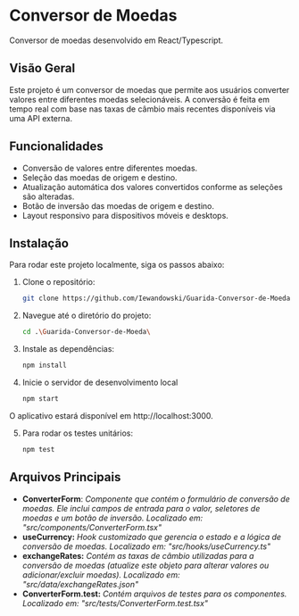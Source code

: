 # Conversor de Moedas

Conversor de moedas desenvolvido em React/Typescript.

## Visão Geral

Este projeto é um conversor de moedas que permite aos usuários converter valores entre diferentes moedas selecionáveis. A conversão é feita em tempo real com base nas taxas de câmbio mais recentes disponíveis via uma API externa.

## Funcionalidades

- Conversão de valores entre diferentes moedas.
- Seleção das moedas de origem e destino.
- Atualização automática dos valores convertidos conforme as seleções são alteradas.
- Botão de inversão das moedas de origem e destino.
- Layout responsivo para dispositivos móveis e desktops.

## Instalação

Para rodar este projeto localmente, siga os passos abaixo:
1. Clone o repositório:

   ```bash
   git clone https://github.com/Iewandowski/Guarida-Conversor-de-Moeda.git
2. Navegue até o diretório do projeto:

   ```bash
   cd .\Guarida-Conversor-de-Moeda\

3. Instale as dependências:
   ```bash
   npm install

4. Inicie o servidor de desenvolvimento local
   ```bash
   npm start
O aplicativo estará disponível em http://localhost:3000.

5. Para rodar os testes unitários:
   ```bash
   npm test

## Arquivos Principais
- **ConverterForm**: *Componente que contém o formulário de conversão de moedas. Ele inclui campos de entrada para o valor, seletores de moedas e um botão de inversão. Localizado em: "src/components/ConverterForm.tsx"*
- **useCurrency:** *Hook customizado que gerencia o estado e a lógica de conversão de moedas. Localizado em: "src/hooks/useCurrency.ts"*
- **exchangeRates:** *Contém as taxas de câmbio utilizadas para a conversão de moedas (atualize este objeto para alterar valores ou adicionar/excluir moedas). Localizado em: "src/data/exchangeRates.json"*
- **ConverterForm.test:** *Contém arquivos de testes para os componentes. Localizado em: "src/tests/ConverterForm.test.tsx"*

